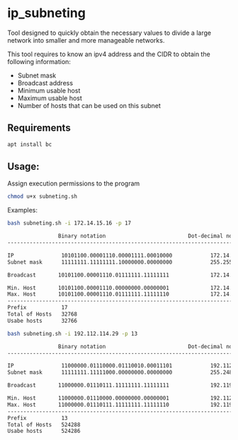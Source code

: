 # ip_subneting
Tool designed to quickly obtain the necessary values to divide a large network into smaller and more manageable networks.

This tool requires to know an ipv4 address and the CIDR to obtain the following information:
* Subnet mask 
* Broadcast address
* Minimum usable host 
* Maximum usable host 
* Number of hosts that can be used on this subnet

## Requirements
```bash
apt install bc
```
## Usage:
Assign execution permissions to the program 

```bash
chmod u+x subneting.sh
```
Examples:

```bash
bash subneting.sh -i 172.14.15.16 -p 17    

                Binary notation                          Dot-decimal notation
------------------------------------------------------------------------------

IP               10101100.00001110.00001111.00010000            172.14.15.16
Subnet mask      11111111.11111111.10000000.00000000            255.255.128.0

Broadcast       10101100.00001110.01111111.11111111             172.14.127.255

Min. Host       10101100.00001110.00000000.00000001             172.14.0.1
Max. Host       10101100.00001110.01111111.11111110             172.14.127.254
------------------------------------------------------------------------------
Prefix           17
Total of Hosts   32768
Usabe hosts      32766
```

```bash
bash subneting.sh -i 192.112.114.29 -p 13

                Binary notation                          Dot-decimal notation
------------------------------------------------------------------------------

IP               11000000.01110000.01110010.00011101            192.112.114.29
Subnet mask      11111111.11111000.00000000.00000000            255.248.0.0

Broadcast       11000000.01110111.11111111.11111111             192.119.255.255

Min. Host       11000000.01110000.00000000.00000001             192.112.0.1
Max. Host       11000000.01110111.11111111.11111110             192.119.255.254
------------------------------------------------------------------------------
Prefix           13
Total of Hosts   524288
Usabe hosts      524286
```



